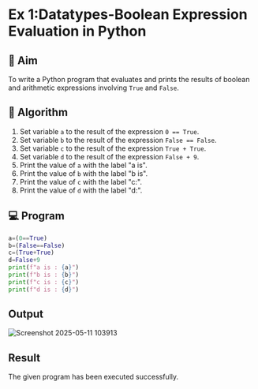 
# Ex 1:Datatypes-Boolean Expression Evaluation in Python

## 🎯 Aim
To write a Python program that evaluates and prints the results of boolean and arithmetic expressions involving `True` and `False`.

## 🧠 Algorithm
1. Set variable `a` to the result of the expression `0 == True`.
2. Set variable `b` to the result of the expression `False == False`.
3. Set variable `c` to the result of the expression `True + True`.
4. Set variable `d` to the result of the expression `False + 9`.
5. Print the value of `a` with the label "a is".
6. Print the value of `b` with the label "b is".
7. Print the value of `c` with the label "c:".
8. Print the value of `d` with the label "d:".

## 💻 Program
```python
a=(0==True)
b=(False==False)
c=(True+True)
d=False+9
print(f"a is : {a}")
print(f"b is : {b}")
print(f"c is : {c}")
print(f"d is : {d}")
```
## Output

![Screenshot 2025-05-11 103913](https://github.com/user-attachments/assets/a39d2295-65d4-40d4-aa9c-f92ecb6f3478)

## Result

The given program has been executed successfully.
